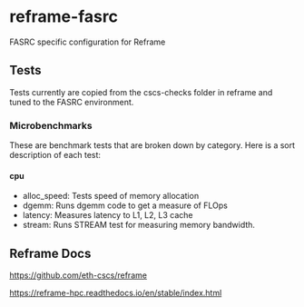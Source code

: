 # reframe-fasrc
FASRC specific configuration for Reframe

## Tests
Tests currently are copied from the cscs-checks folder in reframe and tuned to the FASRC environment.

### Microbenchmarks
These are benchmark tests that are broken down by category.  Here is a sort description of each test:

#### cpu
* alloc_speed: Tests speed of memory allocation
* dgemm: Runs dgemm code to get a measure of FLOps
* latency: Measures latency to L1, L2, L3 cache
* stream: Runs STREAM test for measuring memory bandwidth.

## Reframe Docs
https://github.com/eth-cscs/reframe

https://reframe-hpc.readthedocs.io/en/stable/index.html
